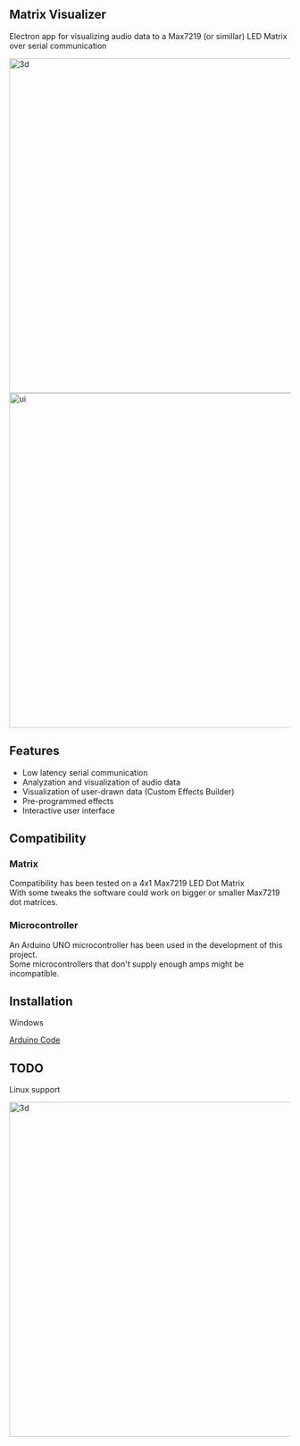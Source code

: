 ﻿## Matrix Visualizer
Electron app for visualizing audio data to a Max7219 (or simillar) LED Matrix over serial communication

<img src="https://github.com/unusual-bytes/matrix-audio-visualizer/assets/28684850/b76de28b-0c36-41e3-b798-3dd527c2ab2a" alt="3d" width="600"/>
<img src="https://github.com/unusual-bytes/matrix-audio-visualizer/assets/28684850/70e020d8-bb2f-4fe3-aadc-a3ece830e763" alt="ui" width="600"/>


## Features
- Low latency serial communication
- Analyzation and visualization of audio data
- Visualization of user-drawn data (Custom Effects Builder)
- Pre-programmed effects
- Interactive user interface


## Compatibility
### Matrix
Compatibility has been tested on a 4x1 Max7219 LED Dot Matrix\
With some tweaks the software could work on bigger or smaller Max7219 dot matrices.
### Microcontroller
An Arduino UNO microcontroller has been used in the development of this project.\
Some microcontrollers that don't supply enough amps might be incompatible.

## Installation

Windows

[Arduino Code](https://github.com/unusual-bytes/matrix-audio-visualizer-ino)

## TODO
Linux support

<img src="https://github.com/unusual-bytes/matrix-audio-visualizer/assets/28684850/65831929-57a9-4ae7-bab0-cec9ad5cd77a" alt="3d" width="600"/>
